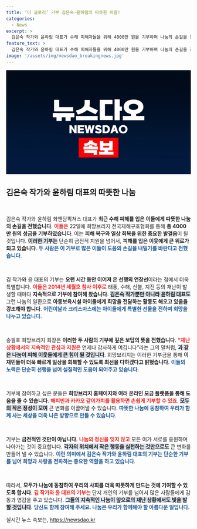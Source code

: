 ```yaml
---
title: ‘더 글로리’ 기부 김은숙·윤하림의 따뜻한 마음!
categories:
  - News
excerpt: >
  김은숙 작가와 윤하림 대표가 수해 피해자들을 위해 4000만 원을 기부하며 나눔의 손길을 전했습니다. 그들의 따뜻한 마음과 지속적인 기부 활동이 많은 이들에게 희망을 전하고 있습니다.
feature_text: >
  김은숙 작가와 윤하림 대표가 수해 피해자들을 위해 4000만 원을 기부하며 나눔의 손길을 전했습니다. 그들의 따뜻한 마음과 지속적인 기부 활동이 많은 이들에게 희망을 전하고 있습니다.
image: '/assets/img/newsdao_breakingnews.jpg'
---
```


<p><img src="/assets/img/newsdao_breakingnews.jpg" alt="implanttips 속보" /></p>

<h2 data-ke-size="size26">김은숙 작가와 윤하림 대표의 따뜻한 나눔</h2>

<p data-ke-size="size16">&nbsp;</p> 

<p>김은숙 작가와 윤하림 화앤담픽쳐스 대표가 <strong>최근 수해 피해를 입은 이들에게 따뜻한 나눔의 손길을 전했습니다</strong>. <b><span style="color: #ee2323;">이들은</span></b> 22일에 희망브리지 전국재해구호협회를 통해 <strong>총 4000만 원의 성금을 기부하였습니다</strong>. 이는 <strong>피해 복구와 일상 회복을 위한 중요한 발걸음</strong>이 될 것입니다. <b><span style="background-color: #21538527;">이러한 기부는</span></b> 단순히 금전적 지원을 넘어서, <strong>피해를 입은 이웃에게 큰 위로가 되고 있습니다</strong>. <b><span style="color: #1a5490;">두 사람은 이 기부로 많은 이들이 도움의 손길을 내밀기를 바란다고 전했습니다</span></b>.</p>

<p data-ke-size="size16">&nbsp;</p> 

<p>김 작가와 윤 대표의 기부는 <strong>오랜 시간 동안 이어져 온 선행의 연장선</strong>이라는 점에서 더욱 특별합니다. <b><span style="color: #ee2323;">이들은 2014년 세월호 참사 이후로</span></b> 태풍, 수해, 산불, 지진 등의 재난이 발생할 때마다 <strong>지속적으로 기부에 참여해 왔습니다</strong>. <b><span style="background-color: #21538527;">김은숙 작가뿐만 아니라 윤하림 대표도</span></b> 그런 나눔의 일환으로 <strong>아동보육시설 아이들에게 희망을 전달하는 활동도 해오고 있음을 강조해야 합니다</strong>. <b><span style="color: #1a5490;">어린이날과 크리스마스에는 아이들에게 특별한 선물을 전하며 희망을 나누고 있습니다</span></b>.</p>

<p data-ke-size="size16">&nbsp;</p> 

<p>송필호 희망브리지 회장은 <strong>이러한 두 사람의 기부에 깊은 보답의 뜻을 전했습니다</strong>. <b><span style="color: #ee2323;">“재난 상황에서의 지속적인 관심과 지원은</span></b> 언제나 감사하게 여깁니다”라는 그의 말처럼, <b><span style="background-color: #21538527;">과 같은 나눔이 피해 이웃들에게 큰 힘이 될 것입니다</span></b>. 희망브리지는 이러한 기부금을 통해 <strong>이재민들이 더욱 빠르게 일상을 회복할 수 있도록 최선을 다하겠다고 밝혔습니다</strong>. <b><span style="color: #1a5490;">이들의 노력은 단순히 선행을 넘어 실질적인 도움이 되어주고 있습니다</span></b>.</p>

<p data-ke-size="size16">&nbsp;</p> 

<p>기부에 참여하고 싶은 분들은 <strong>희망브리지 홈페이지와 여러 온라인 모금 플랫폼을 통해 도움을 줄 수 있습니다</strong>. <b><span style="color: #ee2323;">해피빈과 카카오 같이가치를 활용하면 손쉽게 기부할 수 있죠</span></b>. <b><span style="background-color: #21538527;">모두의 작은 정성이 모여</span></b> 큰 변화를 이끌어낼 수 있습니다. <b><span style="color: #1a5490;">따뜻한 나눔에 동참하여 우리가 함께 사는 세상을 더욱 나은 방향으로 만들 수 있습니다</span></b>.</p>

<p data-ke-size="size16">&nbsp;</p> 

<p>기부는 <strong>금전적인 것만이 아닙니다</strong>. <b><span style="color: #ee2323;">나눔의 정신을 잊지 않고</span></b> 모든 이가 서로를 응원하며 나아가는 것이 중요합니다. <b><span style="background-color: #21538527;">각자의 위치에서 작은 행동을 실천하는 것만으로도</span></b> 큰 변화를 만들어 낼 수 있습니다. <b><span style="color: #1a5490;">이런 의미에서 김은숙 작가와 윤하림 대표의 기부는 단순한 기부를 넘어 희망과 사랑을 전파하는 중요한 역할을 하고 있습니다</span></b>.</p>

<p data-ke-size="size16">&nbsp;</p> 

<p>따라서, <strong>모두가 나눔에 동참하여 우리의 사회를 더욱 따뜻하게 만드는 것에 기여할 수 있도록 합시다</strong>. <b><span style="color: #ee2323;">김 작가와 윤 대표의 기부는</span></b> 단지 개인의 기부를 넘어서 많은 사람들에게 감동과 영감을 주고 있습니다. <b><span style="background-color: #21538527;">그들의 지속적인 나눔이 앞으로의 재난 상황에서도 빛을 발할 것입니다</span></b>. <b><span style="color: #1a5490;">당신도 함께 참여해 주세요. 나눔은 우리가 함께해야 할 아름다운 일입니다</span></b>.</p>
실시간 뉴스 속보는, <a href="https://newsdao.kr" rel="dofollow">https://newsdao.kr</a>


